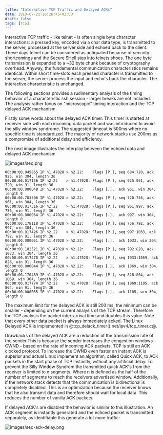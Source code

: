 ```yaml
---
title: "Interactive TCP Traffic and Delayed ACKs"
date: 2010-07-21T16:26:45+02:00
draft: false
tags: [tcp]
---
```


Interactive TCP traffic - like telnet - is often single byte character
interactions: a pressed key, encoded via a char data type, is
transmitted to the server, processed at the server side and echoed back
to the client. These days telnet can be considered as antiquated because
of security shortcomings and the Secure SHell step into telnets shoes.
The one byte transmission is expanded to a ~32 byte chunk because of
cryptography overhead. Anyway, the fundamental communication characteristics
remains identical. Within short time-slots each pressed character is
transmitted to the server, the server process the input and echo's back
the character. The interactive characteristic is unchanged.


The following sections provides a rudimentary analysis of the timing
behavior of a characteristic ssh session - larger breaks are not included.
The analysis rather focus on "microscopic" timing interaction and the TCP
delayed ACK mechanism.


Firstly some words about the delayed ACK timer. This timer is started at
receiver side with each incoming data packet and was introduced to avoid
the silly window syndrome. The suggested timeout is 500ms where no
specific time is standardized. The majority of network stacks use 200ms as
a compromise of additional delay and efficiency.


The next image illustrates the interplay between the echoed data and delayed ACK mechanism


![images/seq.png](images/seq.png)

```
00:00:00.045855 IP h1.47028 > h2.22:    Flags [P.], seq 684:720, ack 925, win 304, length 36
00:00:00.017156 IP h2.22    > h1.47028: Flags [P.], seq 925:961, ack 720, win 91, length 36
00:00:00.000048 IP h1.47028 > h2.22:    Flags [.],  ack 961, win 304, length 0
00:00:00.783306 IP h1.47028 > h2.22:    Flags [P.], seq 720:756, ack 961, win 304, length 36
00:00:00.017316 IP h2.22    > h1.47028: Flags [P.], seq 961:997, ack 756, win 91, length 36
00:00:00.000054 IP h1.47028 > h2.22:    Flags [.],  ack 997, win 304, length 0
00:00:00.178118 IP h1.47028 > h2.22:    Flags [P.], seq 756:792, ack 997, win 304, length 36
00:00:00.017426 IP h2.22    > h1.47028: Flags [P.], seq 997:1033, ack 792, win 91, length 36
00:00:00.000051 IP h1.47028 > h2.22:    Flags [.],  ack 1033, win 304, length 0
00:00:00.182521 IP h1.47028 > h2.22:    Flags [P.], seq 792:828, ack 1033, win 304, length 36
00:00:00.017470 IP h2.22    > h1.47028: Flags [P.], seq 1033:1069, ack 828, win 91, length 36
00:00:00.000044 IP h1.47028 > h2.22:    Flags [.],  ack 1069, win 304, length 0
00:00:00.170489 IP h1.47028 > h2.22:    Flags [P.], seq 828:864, ack 1069, win 304, length 36
00:00:00.017774 IP h2.22    > h1.47028: Flags [P.], seq 1069:1105, ack 864, win 91, length 36
00:00:00.000055 IP h1.47028 > h2.22:    Flags [.],  ack 1105, win 304, length 0

```

The maximum limit for the delayed ACK is still 200 ms, the minimum can be
smaller - depending on the current analysis of the TCP stream. Therefore
the TCP analysis the packet inter-arrival time and doubles this value. Note
that every other data packet is always immediately acked. The Linux Delayed
ACK is implemented in @tcp\_delack\_timer():net/ipv4/tcp\_timer.c@.


Drawbacks of the delayed ACK are a reduction of the transmission rate of
the sender.This is because the sender increases the congestion windows -
CWND - based on the rate of incoming ACK packets. TCP is still an ACK
clocked protocol. To increase the CWND even faster an instant ACK is
superior and actual Linux implement an algorithm, called Quick ACK, to ACK
packets in the start phase of TCP instantly, without any artificial delay.
To prevent the Silly Window Syndrom the transmitted quick ACK's from the
receiver is limited to n segments. Where n is defined as the half of the
number of segments to reach the receivers advertised window. Additionally,
if the network stack detects that the communication is bidirectional is
completely disabled. This is an optimization because the receiver knows
that he also transmit data and therefore should wait for local data. This
reduces the number of vanilla ACK packets.


If delayed ACK's are disabled the behavior is similar to this illustration. An
ACK segment is instantly generated and the echoed packet is transmitted
separately, as identifiable this generate a lot more traffic:


![images/seq-ack-delay.png](images/seq-ack-delay.png)
